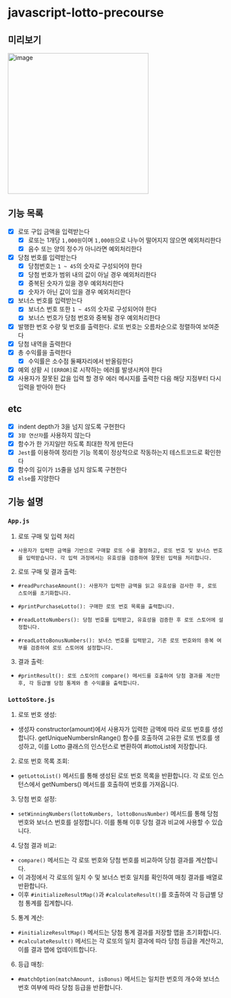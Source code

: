 # javascript-lotto-precourse

## 미리보기

<img width="327" alt="image" src="https://github.com/user-attachments/assets/53f9b8cf-80cb-4ef1-accd-35dac1a205c0" />

## 기능 목록

- [x] 로또 구입 금액을 입력받는다
  - [x] 로또는 1개당 `1,000원`이며 `1,000원`으로 나누어 떨어지지 않으면 예외처리한다
  - [x] 음수 또는 양의 정수가 아니라면 예외처리한다
- [x] 당첨 번호를 입력받는다
  - [x] 당첨번호는 `1 ~ 45`의 숫자로 구성되어야 한다
  - [x] 당첨 번호가 범위 내의 값이 아닐 경우 예외처리한다
  - [x] 중복된 숫자가 있을 경우 예외처리한다
  - [x] 숫자가 아닌 값이 있을 경우 예외처리한다
- [x] 보너스 번호를 입력받는다
  - [x] 보너스 번호 또한 `1 ~ 45`의 숫자로 구성되어야 한다
  - [x] 보너스 번호가 당첨 번호와 중복될 경우 예외처리한다
- [x] 발행한 번호 수량 및 번호를 출력한다. 로또 번호는 오름차순으로 정렬하여 보여준다
- [x] 당첨 내역을 출력한다
- [x] 총 수익률을 출력한다
  - [x] 수익률은 소수점 둘째자리에서 반올림한다
- [x] 예외 상황 시 `[ERROR]`로 시작하는 에러를 발생시켜야 한다
- [x] 사용자가 잘못된 값을 입력 할 경우 에러 메시지를 출력한 다음 해당 지점부터 다시 입력을 받아야 한다

## etc

- [x] indent depth가 3을 넘지 않도록 구현한다
- [x] `3항 연산자`를 사용하지 않는다
- [x] 함수가 한 가지일만 하도록 최대한 작게 만든다
- [x] `Jest`를 이용하여 정리한 기능 목록이 정상적으로 작동하는지 테스트코드로 확인한다
- [x] 함수의 길이가 `15`줄을 넘지 않도록 구현한다
- [x] `else`를 지양한다

## 기능 설명

### `App.js`

1. 로또 구매 및 입력 처리

-     사용자가 입력한 금액을 기반으로 구매할 로또 수를 결정하고, 로또 번호 및 보너스 번호를 입력받습니다. 각 입력 과정에서는 유효성을 검증하여 잘못된 입력을 처리합니다.

2. 로또 구매 및 결과 출력:

-     #readPurchaseAmount(): 사용자가 입력한 금액을 읽고 유효성을 검사한 후, 로또 스토어를 초기화합니다.
-     #printPurchaseLotto(): 구매한 로또 번호 목록을 출력합니다.
-     #readLottoNumbers(): 당첨 번호를 입력받고, 유효성을 검증한 후 로또 스토어에 설정합니다.
-     #readLottoBonusNumbers(): 보너스 번호를 입력받고, 기존 로또 번호와의 중복 여부를 검증하여 로또 스토어에 설정합니다.

3.  결과 출력:

-     #printResult(): 로또 스토어의 compare() 메서드를 호출하여 당첨 결과를 계산한 후, 각 등급별 당첨 통계와 총 수익률을 출력합니다.

### `LottoStore.js`

1. 로또 번호 생성:

- 생성자 constructor(amount)에서 사용자가 입력한 금액에 따라 로또 번호를 생성합니다. getUniqueNumbersInRange() 함수를 호출하여 고유한 로또 번호를 생성하고, 이를 Lotto 클래스의 인스턴스로 변환하여 #lottoList에 저장합니다.

2. 로또 번호 목록 조회:

- `getLottoList()` 메서드를 통해 생성된 로또 번호 목록을 반환합니다. 각 로또 인스턴스에서 getNumbers() 메서드를 호출하여 번호를 가져옵니다.

3. 당첨 번호 설정:

- `setWinningNumbers(lottoNumbers, lottoBonusNumber)` 메서드를 통해 당첨 번호와 보너스 번호를 설정합니다. 이를 통해 이후 당첨 결과 비교에 사용할 수 있습니다.

4. 당첨 결과 비교:

- `compare()` 메서드는 각 로또 번호와 당첨 번호를 비교하여 당첨 결과를 계산합니다.
- 이 과정에서 각 로또의 일치 수 및 보너스 번호 일치를 확인하여 매칭 결과를 배열로 반환합니다.
- 이후 `#initializeResultMap()`과 `#calculateResult()`를 호출하여 각 등급별 당첨 통계를 집계합니다.

5. 통계 계산:

- `#initializeResultMap()` 메서드는 당첨 통계 결과를 저장할 맵을 초기화합니다.
- `#calculateResult()` 메서드는 각 로또의 일치 결과에 따라 당첨 등급을 계산하고, 이를 결과 맵에 업데이트합니다.

6. 등급 매칭:

- `#matchOption(matchAmount, isBonus)` 메서드는 일치한 번호의 개수와 보너스 번호 여부에 따라 당첨 등급을 반환합니다.
